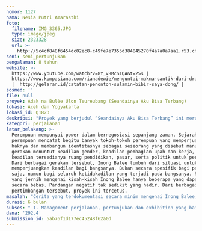 ```yaml
---
nomor: 1127
nama: Nesia Putri Amarasthi
foto:
  filename: IMG_3365.JPG
  type: image/jpeg
  size: 2323328
  url: >-
    http://5c4cf848f6454dc02ec8-c49fe7e7355d384845270f4a7a0a7aa1.r53.cf2.rackcdn.com/664d976d-f28a-4a41-85b9-06d13b2d20e4/IMG_3365.JPG
seni: seni_pertunjukan
pengalaman: 8 tahun
website: >-
  https://www.youtube.com/watch?v=8Y_v8McS1QA&t=25s | 
  https://www.kompasiana.com/rianadewie/menguntai-makna-cantik-dari-drama-yang-menggelitik-sulamin-bibir-saya-dong_591fc7fffd22bd436d5f7328 
  |  http://gelaran.id/catatan-penonton-sulamin-bibir-saya-dong/ |
sosmed: ''
file: null
proyek: Adak na Bulèe Ulon Teureubang (Seandainya Aku Bisa Terbang)
lokasi: Aceh dan Yogyakarta
lokasi_id: Q1823
deskripsi: "Proyek yang berjudul “Seandainya Aku Bisa Terbang” ini merupakan program perjalanan ke Aceh –tepatnya di Aceh Jaya, Pidie, Bireun yang pernah menjadi ritus pelatihan Inong Balee.  Judul proyek ini merupakan nukilan dari nyanyian sebelum tidur oleh ibu kepada anaknya. Berjudul ‘Do do daidi’. Konten dari syair lagu tersebut merepresentasikan “prajurit perempuan” yang seringkali paradoks. Berisi kerelaan untuk kehilangan dalam perjuangan, kerelaan mendidik buah hatinya, kedekatan dengan alam, serta kerelaan untuk berjuang meskipun aib dan keji yang dikatakan orang-orang. \r\n\r\nProyek ini mengartikulasikan hasil perjalanan menjadi pertunjukan dan pameran catatan perjalanan di dua lokasi yaitu Aceh dan Yogyakarta. Untuk dapat diakses secara bebas oleh berbagai pihak serta untuk tujuan edukasi publik, hasil dari proyek ini akan dibuat buku dan dokumentasi dalam sebuah website. Dalam proses mengartikulasi hasil perjalanan akan mempertimbangkan estetika, etika, dan metodologi penyampaian.  \r\n"
kategori: perjalanan
latar_belakang: >-
  Perempuan mempunyai power dalam bernegosiasi sepanjang zaman. Sejarah gerakan
  perempuan mencatat begitu banyak tokoh-tokoh perempuan yang memperjuangkan
  haknya dan membangun identitasnya sebagai seseorang yang disebut manusia. Dari
  gerakan menuntut keadilan gender, keadilan pembagian upah dan kerja, dan
  keadilan tersedianya ruang pendidikan, pasar, serta politik untuk perempuan.
  Dari berbagai gerakan tersebut, Inong Balee tumbuh dari situasi untuk
  memperjuangkan keadilan bagi bangsanya. Bukan secara spesifik bagi perempuan
  saja, namun bagi seluruh ketidakadilan yang terjadi pada bangsanya. Pemahaman
  yang jernih mengenai kisah-kisah Inong Balee hanya beberapa yang dapat diakses
  secara bebas. Pandangan negatif tak sedikit yang hadir. Dari berbagai
  pertimbangan tersebut, proyek ini tercetus. 
masalah: "Cerita yang terdokumentasi secara minim mengenai Inong Balee, menimbulkan asumsi yang beragam. Inong Balee yang awalnya dibentuk oleh Laksamana Malahayati sebagai “prajurit perempuan” yang berjuang ke medan perang melawan Portugis. Kemudian meluas menjadi “prajurit perempuan”  yang berjuang untuk keadilan dalam Gerakan Aceh Merdeka. Lantas ritus-ritus  perjuangan masih berdiri menjadi objek yang narasinya dilekatkan oleh berbagai kepentingan.\r\n\r\nDalam proyek ini, tim akan menelusuri pengalaman Inong Balee berdasarkan cerapan terhadap lagu mengenai kerelaan untuk kehilangan dalam perjuangan, kerelaan mendidik buah hatinya, kedekatan dengan alam, serta kerelaan untuk berjuang meskipun aib dan keji yang dikatakan orang-orang.\r\n"
durasi: 6 bulan
sukses: " 1. Management perjalanan, pertunjukan dan exhibition yang baik dan tepat\r\n 2. Pertunjukan dan exhibition di Yogyakarta dan Banda Aceh\r\n 3. Publikasi karya lewat buku dan website yang diakses gratis\r\n 4. Dua bentuk karya direspon oleh berbagai pihak\r\n"
dana: '292.4'
submission_id: 5ab76f1d177ec45248f62a0d
---
```

